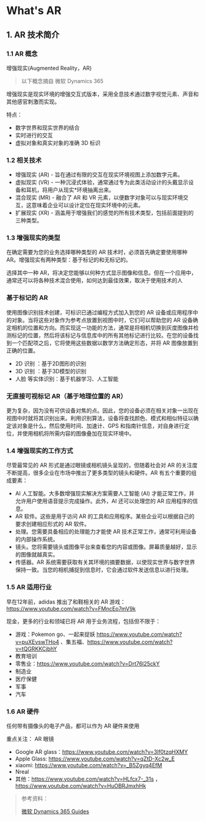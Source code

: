 # What's AR

## 1. AR 技术简介

### 1.1 AR 概念

增强现实(Augmented Reality，AR)

>以下概念摘自 微软 Dynamics 365

增强现实是现实环境的增强交互式版本，采用全息技术通过数字视觉元素、声音和其他感官刺激而实现。

特点：
* 数字世界和现实世界的结合
* 实时进行的交互
* 虚拟对象和真实对象的准确 3D 标识

### 1.2 相关技术

* 增强现实 (AR) - 旨在通过有限的交互在现实环境视图上添加数字元素。
* 虚拟现实 (VR) - 一种沉浸式体验，通常通过专为此类活动设计的头戴显示设备和耳机，将用户从现实*环境抽离出来。
* 混合现实 (MR) - 融合了 AR 和 VR 元素，以便数字对象可以与现实环境交互，这意味着企业可以设计定位在现实环境中的元素。
* 扩展现实 (XR) - 涵盖用于增强我们的感觉的所有技术类型，包括前面提到的三种类型。

### 1.3 增强现实的类型

在确定需要为您的业务选择哪种类型的 AR 技术时，必须首先确定要使用哪种 AR。增强现实有两种类型：基于标记的和无标记的。

选择其中一种 AR，将决定您能够以何种方式显示图像和信息。但在一个应用中，通常还可以将各种技术混合使用，如何达到最佳效果，取决于使用技术的人

### 基于标记的 AR

使用图像识别技术创建，可标识已通过编程方式加入到您的 AR 设备或应用程序中的对象。当将这些对象作为参考点放置到视图中时，它们可以帮助您的 AR 设备确定相机的位置和方向。而实现这一功能的方法，通常是将相机切换到灰度图像并检测标记的位置，然后将该标记与信息库中的所有其他标记进行比较。在您的设备找到一个匹配项之后，它将使用这些数据以数学方法确定形态，并将 AR 图像放置到正确的位置。

* 2D 识别 ：基于2D图形的识别
* 3D 识别 ：基于3D模型的识别
* 人脸 等实体识别：基于机器学习、人工智能

### 无直接可视标记 AR（基于地理位置的 AR）

更为复杂，因为没有可供设备对焦的点。因此，您的设备必须在相关对象一出现在视图中时就将其识别出来。利用识别算法，设备将查找颜色、模式和相似特征以确定该对象是什么，然后使用时间、加速计、GPS 和指南针信息，对自身进行定位，并使用相机将所需内容的图像叠加在现实环境中。


### 1.4 增强现实的工作方式

尽管最常见的 AR 形式是通过眼镜或相机镜头呈现的，但随着社会对 AR 的关注度不断提高，很多企业在市场中推出了更多类型的镜头和硬件。AR 有五个重要的组成要素：

* AI 人工智能。大多数增强现实解决方案需要人工智能 (AI) 才能正常工作，并允许用户使用语音提示完成操作。此外，AI 还可以处理您的 AR 应用程序的信息。
* AR 软件。这些是用于访问 AR 的工具和应用程序。某些企业可以根据自己的要求创建相应形式的 AR 软件。
* 处理。您需要具备相应的处理能力才能使 AR 技术正常工作，通常可利用设备的内部操作系统。
* 镜头。您将需要镜头或图像平台来查看您的内容或图像。屏幕质量越好，显示的图像就越真实。
* 传感器。AR 系统需要获取有关其环境的摘要数据，以使现实世界与数字世界保持一致。当您的相机捕捉到信息时，它会通过软件发送信息以进行处理。

### 1.5 AR 适用行业

早在12年前，adidas 推出了和鞋相关的 AR 游戏：https://www.youtube.com/watch?v=FMncEo7mV9k

现金，更多的行业和领域已将 AR 用于业务流程，包括但不限于：

* 游戏：Pokemon go、一起来捉妖 https://www.youtube.com/watch?v=puXEvswTHo4 、集五福、https://www.youtube.com/watch?v=tQGRKKCjbhY
* 教育培训
* 零售业：https://www.youtube.com/watch?v=Drt76l25ckY
* 制造业
* 医疗保健
* 军事
* 汽车

### 1.6 AR 硬件

任何带有摄像头的电子产品，都可以作为 AR 硬件来使用

重点关注： AR 眼镜

* Google AR glass：https://www.youtube.com/watch?v=3lf0tzqHXMY
* Apple Glass: https://www.youtube.com/watch?v=qZtD-Xc2w_E
* xiaomi: https://www.youtube.com/watch?v=_B5Zgyq4EfM
* Nreal 
* 其他：https://www.youtube.com/watch?v=HLfcx7-_31s ， https://www.youtube.com/watch?v=HuOBRJmxhHk


> 参考资料：
>
> [微软 Dynamics 365 Guides](https://dynamics.microsoft.com/zh-cn/mixed-reality/guides/what-is-augmented-reality-ar/)